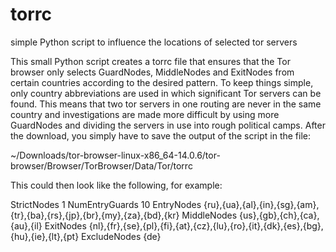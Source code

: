 # torrc
simple Python script to influence the locations of selected tor servers

This small Python script creates a torrc file that ensures that the Tor browser only selects GuardNodes, MiddleNodes and ExitNodes from certain countries according to the desired pattern. To keep things simple, only country abbreviations are used in which significant Tor servers can be found. This means that two tor servers in one routing are never in the same country and investigations are made more difficult by using more GuardNodes and dividing the servers in use into rough political camps. After the download, you simply have to save the output of the script in the file:

~/Downloads/tor-browser-linux-x86_64-14.0.6/tor-browser/Browser/TorBrowser/Data/Tor/torrc

This could then look like the following, for example:

StrictNodes 1
NumEntryGuards 10
EntryNodes {ru},{ua},{al},{in},{sg},{am},{tr},{ba},{rs},{jp},{br},{my},{za},{bd},{kr}
MiddleNodes {us},{gb},{ch},{ca},{au},{il}
ExitNodes {nl},{fr},{se},{pl},{fi},{at},{cz},{lu},{ro},{it},{dk},{es},{bg},{hu},{ie},{lt},{pt}
ExcludeNodes {de}
